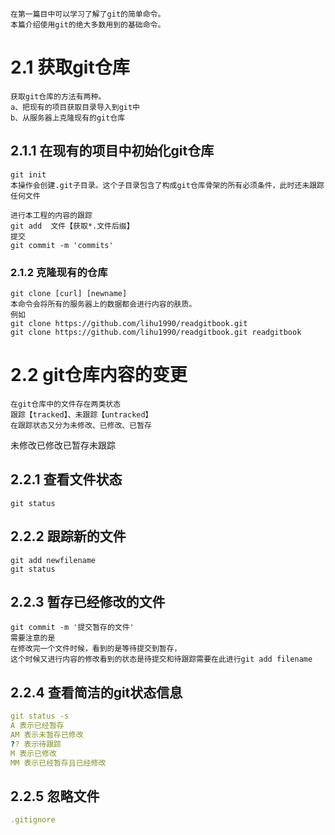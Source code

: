 ```
在第一篇目中可以学习了解了git的简单命令。
本篇介绍使用git的绝大多数用到的基础命令。
```

# 2.1 获取git仓库

```
获取git仓库的方法有两种。
a、把现有的项目获取目录导入到git中
b、从服务器上克隆现有的git仓库
```

## 2.1.1 在现有的项目中初始化git仓库

```
git init
本操作会创建.git子目录。这个子目录包含了构成git仓库骨架的所有必须条件，此时还未跟踪任何文件

进行本工程的内容的跟踪
git add  文件【获取*.文件后缀】
提交
git commit -m 'commits'
```

### 2.1.2 克隆现有的仓库

```
git clone [curl] [newname]
本命令会将所有的服务器上的数据都会进行内容的肤质。
例如
git clone https://github.com/lihu1990/readgitbook.git
git clone https://github.com/lihu1990/readgitbook.git readgitbook
```

# 2.2 git仓库内容的变更

```
在git仓库中的文件存在两类状态
跟踪【tracked】、未跟踪【untracked】
在跟踪状态又分为未修改、已修改、已暂存
```

未修改已修改已暂存未跟踪

## 2.2.1 查看文件状态

```
git status
```

## 2.2.2 跟踪新的文件

```
git add newfilename
git status
```

## 2.2.3 暂存已经修改的文件

```
git commit -m '提交暂存的文件'
需要注意的是
在修改完一个文件时候，看到的是等待提交到暂存，
这个时候又进行内容的修改看到的状态是待提交和待跟踪需要在此进行git add filename
```

## 2.2.4 查看简洁的git状态信息

```yaml
git status -s
A 表示已经暂存
AM 表示未暂存已修改
?? 表示待跟踪
M 表示已修改
MM 表示已经暂存且已经修改
```

## 2.2.5 忽略文件

```yml
.gitignore
```